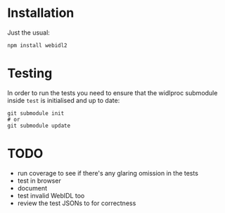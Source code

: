 
Installation
============

Just the usual:

    npm install webidl2

Testing
=======

In order to run the tests you need to ensure that the widlproc submodule inside `test` is
initialised and up to date:

    git submodule init
    # or
    git submodule update


TODO
====

* run coverage to see if there's any glaring omission in the tests
* test in browser
* document
* test invalid WebIDL too
* review the test JSONs to for correctness

